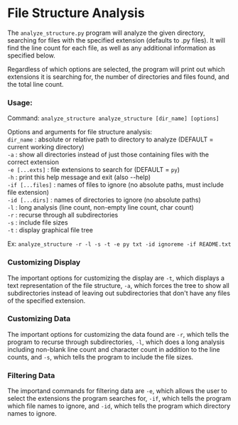 # File Structure Analysis
The `analyze_structure.py` program will analyze the given directory, searching for files with
the specified extension (defaults to .py files). It will find the line count for each file,
as well as any additional information as specified below.

Regardless of which options are selected, the program will print out which extensions it is searching
for, the number of directories and files found, and the total line count.

### Usage:
Command: `analyze_structure analyze_structure [dir_name] [options]`  

Options and arguments for file structure analysis:  
`dir_name`       : absolute or relative path to directory to analyze (DEFAULT = current working directory)  
`-a`             : show all directories instead of just those containing files with the correct extension  
`-e [...exts]`   : file extensions to search for (DEFAULT = `py`)  
`-h`             : print this help message and exit (also --help)  
`-if [...files]` : names of files to ignore (no absolute paths, must include file extension)  
`-id [...dirs]`  : names of directories to ignore (no absolute paths)  
`-l`             : long analysis (line count, non-empty line count, char count)  
`-r`             : recurse through all subdirectories  
`-s`             : include file sizes  
`-t`             : display graphical file tree  

Ex: `analyze_structure -r -l -s -t -e py txt -id ignoreme -if README.txt`  

### Customizing Display
The important options for customizing the display are `-t`, which displays a text representation
of the file structure, `-a`, which forces the tree to show all subdirectories instead of leaving
out subdirectories that don't have any files of the specified extension.

### Customizing Data
The important options for customizing the data found are `-r`, which tells the program to recurse through
subdirectories, `-l`, which does a long analysis including non-blank line count and character count in
addition to the line counts, and `-s`, which tells the program to include the file sizes.

### Filtering Data
The importand commands for filtering data are `-e`, which allows the user to select the extensions
the program searches for, `-if`, which tells the program which file names to ignore, and `-id`, which
tells the program which directory names to ignore.
